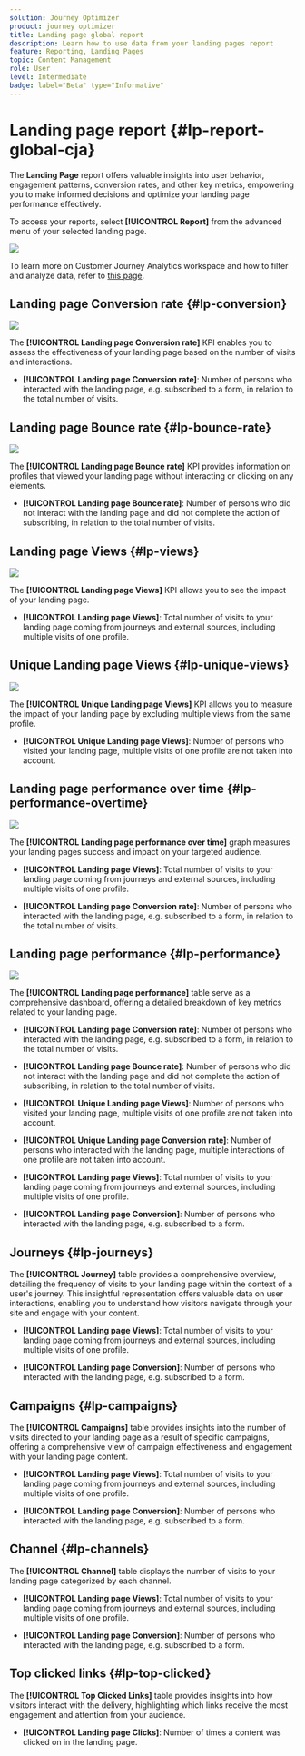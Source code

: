 ```yaml
---
solution: Journey Optimizer
product: journey optimizer
title: Landing page global report
description: Learn how to use data from your landing pages report
feature: Reporting, Landing Pages
topic: Content Management
role: User
level: Intermediate
badge: label="Beta" type="Informative"
---
```

# Landing page report {#lp-report-global-cja}

The **Landing Page** report offers valuable insights into user behavior, engagement patterns, conversion rates, and other key metrics, empowering you to make informed decisions and optimize your landing page performance effectively.

To access your reports, select **[!UICONTROL Report]** from the advanced menu of your selected landing page.

![](assets/cja-lp.png)

To learn more on Customer Journey Analytics workspace and how to filter and analyze data, refer to [this page](https://experienceleague.adobe.com/en/docs/analytics-platform/using/cja-workspace/home).

## Landing page Conversion rate {#lp-conversion}

![](assets/cja-lp-conversion-rate.png)

The **[!UICONTROL Landing page Conversion rate]** KPI enables you to assess the effectiveness of your landing page based on the number of visits and interactions.

* **[!UICONTROL Landing page Conversion rate]**: Number of persons who interacted with the landing page, e.g. subscribed to a form, in relation to the total number of visits.

## Landing page Bounce rate {#lp-bounce-rate}

![](assets/cja-lp-bounce-rate.png)

The **[!UICONTROL Landing page Bounce rate]** KPI provides information on profiles that viewed your landing page without interacting or clicking on any elements.

* **[!UICONTROL Landing page Bounce rate]**: Number of persons who did not interact with the landing page and did not complete the action of subscribing, in relation to the total number of visits.

## Landing page Views {#lp-views}

![](assets/cja-lp-views.png)

The **[!UICONTROL Landing page Views]** KPI allows you to see the impact of your landing page.

* **[!UICONTROL Landing page Views]**: Total number of visits to your landing page coming from journeys and external sources, including multiple visits of one profile.

## Unique Landing page Views {#lp-unique-views}

![](assets/cja-lp-unique-views.png)

The **[!UICONTROL Unique Landing page Views]** KPI allows you to measure the impact of your landing page by excluding multiple views from the same profile.

* **[!UICONTROL Unique Landing page Views]**: Number of persons who visited your landing page, multiple visits of one profile are not taken into account.

## Landing page performance over time {#lp-performance-overtime}

![](assets/cja-lp-performance-overtime.png)

The **[!UICONTROL Landing page performance over time]** graph measures your landing pages success and impact on your targeted audience.

* **[!UICONTROL Landing page Views]**: Total number of visits to your landing page coming from journeys and external sources, including multiple visits of one profile.

* **[!UICONTROL Landing page Conversion rate]**: Number of persons who interacted with the landing page, e.g. subscribed to a form, in relation to the total number of visits.

## Landing page performance {#lp-performance}

![](assets/cja-lp-performance.png)

The **[!UICONTROL Landing page performance]** table serve as a comprehensive dashboard, offering a detailed breakdown of key metrics related to your landing page.

* **[!UICONTROL Landing page Conversion rate]**: Number of persons who interacted with the landing page, e.g. subscribed to a form, in relation to the total number of visits.

* **[!UICONTROL Landing page Bounce rate]**: Number of persons who did not interact with the landing page and did not complete the action of subscribing, in relation to the total number of visits.

* **[!UICONTROL Unique Landing page Views]**: Number of persons who visited your landing page, multiple visits of one profile are not taken into account.

* **[!UICONTROL Unique Landing page Conversion rate]**: Number of persons who interacted with the landing page, multiple interactions of one profile are not taken into account.

* **[!UICONTROL Landing page Views]**: Total number of visits to your landing page coming from journeys and external sources, including multiple visits of one profile.

* **[!UICONTROL Landing page Conversion]**: Number of persons who interacted with the landing page, e.g. subscribed to a form.

## Journeys {#lp-journeys}

The **[!UICONTROL Journey]** table provides a comprehensive overview, detailing the frequency of visits to your landing page within the context of a user's journey. This insightful representation offers valuable data on user interactions, enabling you to understand how visitors navigate through your site and engage with your content.

* **[!UICONTROL Landing page Views]**: Total number of visits to your landing page coming from journeys and external sources, including multiple visits of one profile.

* **[!UICONTROL Landing page Conversion]**: Number of persons who interacted with the landing page, e.g. subscribed to a form.

## Campaigns {#lp-campaigns}

The **[!UICONTROL Campaigns]** table provides insights into the number of visits directed to your landing page as a result of specific campaigns, offering a comprehensive view of campaign effectiveness and engagement with your landing page content.

* **[!UICONTROL Landing page Views]**: Total number of visits to your landing page coming from journeys and external sources, including multiple visits of one profile.

* **[!UICONTROL Landing page Conversion]**: Number of persons who interacted with the landing page, e.g. subscribed to a form.

## Channel {#lp-channels}

The **[!UICONTROL Channel]** table displays the number of visits to your landing page categorized by each channel.

* **[!UICONTROL Landing page Views]**: Total number of visits to your landing page coming from journeys and external sources, including multiple visits of one profile.

* **[!UICONTROL Landing page Conversion]**: Number of persons who interacted with the landing page, e.g. subscribed to a form.

## Top clicked links {#lp-top-clicked}

The **[!UICONTROL Top Clicked Links]** table provides insights into how visitors interact with the delivery, highlighting which links receive the most engagement and attention from your audience.

* **[!UICONTROL Landing page Clicks]**: Number of times a content was clicked on in the landing page.







